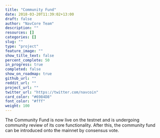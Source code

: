 ```yaml
---
title: "Community Fund"
date: 2018-03-20T11:39:02+13:00
draft: false
author: "NavCore Team"
description: ""
resources: []
categories: []
slug: ""
type: "project"
feature_image: ""
show_title_text: false
percent_complete: 50
in_progress: true
completed: false
show_on_roadmap: true
github_url: ""
reddit_url: ""
project_url: ""
twitter_url: "https://twitter.com/navcoin"
card_color: "#6984D8"
font_color: "#fff"
weight: 100
---
```


The Community Fund is now live on the testnet and is undergoing community review of its core functionality. After this, the community fund can be introduced onto the mainnet by consensus vote.
<!--more-->

